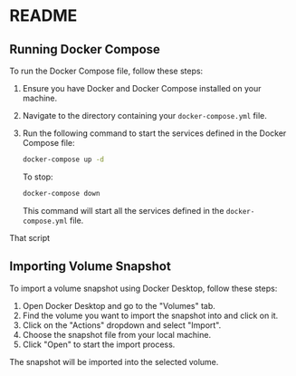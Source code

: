 # README

## Running Docker Compose

To run the Docker Compose file, follow these steps:

1. Ensure you have Docker and Docker Compose installed on your machine.
2. Navigate to the directory containing your `docker-compose.yml` file.
3. Run the following command to start the services defined in the Docker Compose file:

    ```sh
    docker-compose up -d
    ```
    To stop:
     ```sh
    docker-compose down
    ```

    This command will start all the services defined in the `docker-compose.yml` file.

That script 

## Importing Volume Snapshot
To import a volume snapshot using Docker Desktop, follow these steps:

1. Open Docker Desktop and go to the "Volumes" tab.
2. Find the volume you want to import the snapshot into and click on it.
3. Click on the "Actions" dropdown and select "Import".
4. Choose the snapshot file from your local machine.
5. Click "Open" to start the import process.

The snapshot will be imported into the selected volume.
